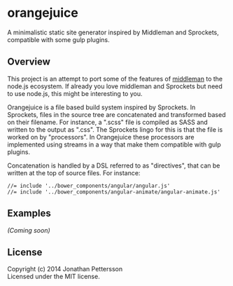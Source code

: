 # orangejuice 

A minimalistic static site generator inspired by Middleman and Sprockets, compatible with some gulp plugins.

## Overview
This project is an attempt to port some of the features of [middleman](http://middlemanapp.com) to the node.js ecosystem. If already you love middleman and Sprockets but need to use node.js, this might be interesting to you.

Orangejuice is a file based build system inspired by Sprockets. In Sprockets, files in the source tree are concatenated and transformed based on their filename. For instance, a ".scss" file is compiled as SASS and written to the output as ".css". The Sprockets lingo for this is that the file is worked on by "processors". In Orangejuice these processors are implemented using streams in a way that make them compatible with gulp plugins.

Concatenation is handled by a DSL referred to as "directives", that can be written at the top of source files. For instance: 

```
//= include '../bower_components/angular/angular.js'
//= include '../bower_components/angular-animate/angular-animate.js'
```

## Examples
_(Coming soon)_

## License
Copyright (c) 2014 Jonathan Pettersson  
Licensed under the MIT license.

